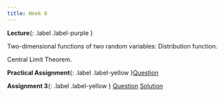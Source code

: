 ```yaml
---
title: Week 8
---
```


 **Lecture**{: .label .label-purple }

Two-dimensional functions of two random variables: Distribution function.

Central Limit Theorem.

  **Practical Assignment**{: .label .label-yellow }[Question](../assets/lectures/Prob_and_Stats_Practical_Assignment.ipynb)
  
  <!-- **Syllabus**{: .label .label-yellow } [PDF](../assets/lectures/Syllabus.pdf) -->
  **Assignment 3**{: .label .label-yellow } [Question](../assets/lectures/Q3.pdf) [Solution](../assets/lectures/Q3-sol.pdf)

